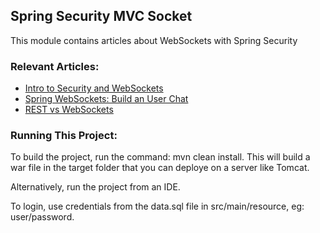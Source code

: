 ## Spring Security MVC Socket

This module contains articles about WebSockets with Spring Security 

### Relevant Articles: 

- [Intro to Security and WebSockets](https://www.baeldung.com/spring-security-websockets)
- [Spring WebSockets: Build an User Chat](https://www.baeldung.com/spring-websockets-send-message-to-user)
- [REST vs WebSockets](https://www.baeldung.com/rest-vs-websockets)

### Running This Project:

To build the project, run the command: mvn clean install. This will build a war file in the target folder that you can deploye on a server like Tomcat.

Alternatively, run the project from an IDE.

To login, use credentials from the data.sql file in src/main/resource, eg: user/password.
